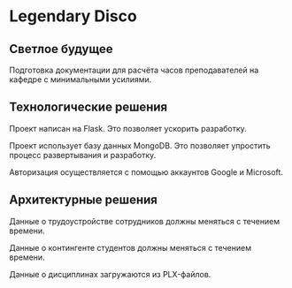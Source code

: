 # Legendary Disco

## Светлое будущее

Подготовка документации для расчёта часов преподавателей на кафедре с минимальными усилиями.

## Технологические решения

Проект написан на Flask. Это позволяет ускорить разработку.

Проект использует базу данных MongoDB. Это позволяет упростить процесс развертывания и разработку.

Авторизация осуществляется с помощью аккаунтов Google и Microsoft.

## Архитектурные решения

Данные о трудоустройстве сотрудников должны меняться с течением времени.

Данные о контингенте студентов должны меняться с течением времени.

Данные о дисциплинах загружаются из PLX-файлов.
